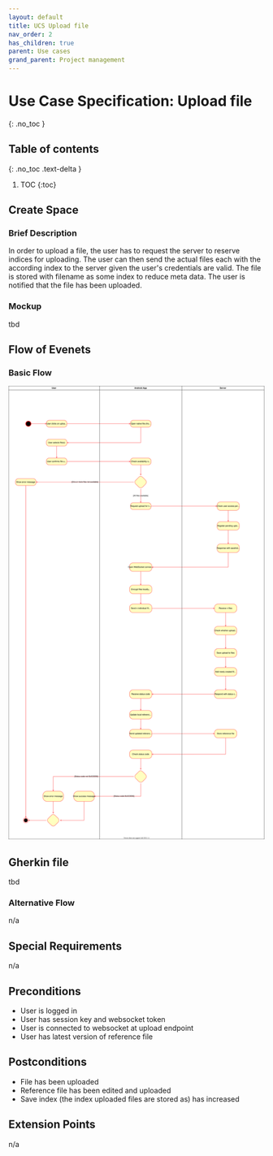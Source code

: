 ```yaml
---
layout: default
title: UCS Upload file
nav_order: 2
has_children: true
parent: Use cases
grand_parent: Project management
---
```


# Use Case Specification: Upload file
{: .no_toc }

## Table of contents
{: .no_toc .text-delta }

1. TOC
{:toc}

## Create Space
### Brief Description
In order to upload a file, the user has to request the server to reserve indices for uploading. The user can then send the actual files each with the according index to the server given the user's credentials are valid. The file is stored with filename as some index to reduce meta data. The user is notified that the file has been uploaded. 

### Mockup
tbd

## Flow of Evenets
### Basic Flow
![Activity Diagram for use case create space](../../../img/use_cases/activity_diagrams/ad_upload_file.svg)

## Gherkin file
tbd

### Alternative Flow
n/a

## Special Requirements
n/a

## Preconditions
* User is logged in
* User has session key and websocket token
* User is connected to websocket at upload endpoint
* User has latest version of reference file

## Postconditions
* File has been uploaded
* Reference file has been edited and uploaded
* Save index (the index uploaded files are stored as) has increased

## Extension Points
n/a
